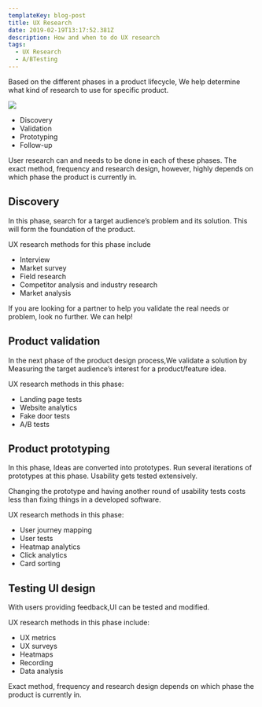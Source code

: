 ```yaml
---
templateKey: blog-post
title: UX Research
date: 2019-02-19T13:17:52.381Z
description: How and when to do UX research
tags:
  - UX Research
  - A/BTesting
---
```

Based on the different phases in a product lifecycle, We help determine  what kind of research to use for specific product.

![](/img/chemex.jpg)

* Discovery
* Validation
* Prototyping
* Follow-up

User research can and needs to be done in each of these phases. The exact method, frequency and research design, however, highly depends on which phase the product is currently in.

## Discovery

In this phase, search for a target audience’s problem and its solution. This will form the foundation of the product.

UX research methods for this phase include

* Interview
* Market survey
* Field research
* Competitor analysis and industry research
* Market analysis

If you are looking for a partner to help you validate the real needs or problem, look no further. We can help!

## **Product validation**

In the next phase of the product design process,We validate a solution by Measuring the target audience’s interest for a product/feature idea.        

UX research methods in this phase:

* Landing page tests
* Website analytics
* Fake door tests
* A/B tests

## Product prototyping

 In this phase, Ideas are converted into prototypes. Run several iterations of prototypes at this phase. Usability gets tested extensively.

Changing the prototype and having another round of usability tests costs less than fixing things in a developed software.

UX research methods in this phase:

* User journey mapping
* User tests
* Heatmap analytics
* Click analytics
* Card sorting

## Testing UI design

With users providing feedback,UI can be tested and modified.

UX research methods in this phase include:

* UX metrics
* UX surveys
* Heatmaps
* Recording
* Data analysis

Exact method, frequency and research design depends on which phase the product is currently in.
